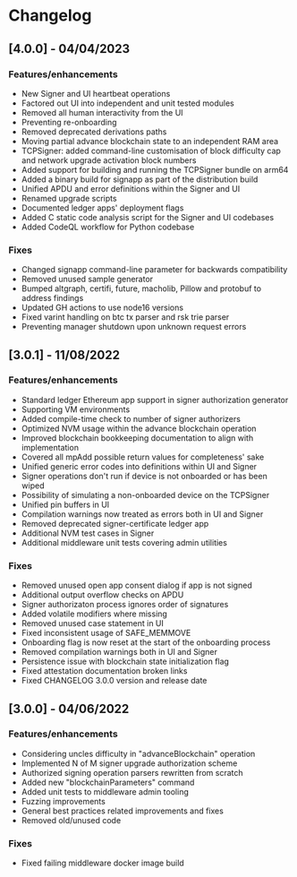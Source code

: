 # Changelog

## [4.0.0] - 04/04/2023

### Features/enhancements

- New Signer and UI heartbeat operations
- Factored out UI into independent and unit tested modules
- Removed all human interactivity from the UI
- Preventing re-onboarding
- Removed deprecated derivations paths
- Moving partial advance blockchain state to an independent RAM area
- TCPSigner: added command-line customisation of block difficulty cap and network upgrade
  activation block numbers
- Added support for building and running the TCPSigner bundle on arm64
- Added a binary build for signapp as part of the distribution build
- Unified APDU and error definitions within the Signer and UI
- Renamed upgrade scripts
- Documented ledger apps' deployment flags
- Added C static code analysis script for the Signer and UI codebases
- Added CodeQL workflow for Python codebase

### Fixes

- Changed signapp command-line parameter for backwards compatibility
- Removed unused sample generator
- Bumped altgraph, certifi, future, macholib, Pillow and protobuf to address findings
- Updated GH actions to use node16 versions
- Fixed varint handling on btc tx parser and rsk trie parser
- Preventing manager shutdown upon unknown request errors

## [3.0.1] - 11/08/2022

### Features/enhancements

- Standard ledger Ethereum app support in signer authorization generator
- Supporting VM environments
- Added compile-time check to number of signer authorizers
- Optimized NVM usage within the advance blockchain operation
- Improved blockchain bookkeeping documentation to align with implementation
- Covered all mpAdd possible return values for completeness' sake
- Unified generic error codes into definitions within UI and Signer
- Signer operations don't run if device is not onboarded or has been wiped
- Possibility of simulating a non-onboarded device on the TCPSigner
- Unified pin buffers in UI
- Compilation warnings now treated as errors both in UI and Signer
- Removed deprecated signer-certificate ledger app
- Additional NVM test cases in Signer
- Additional middleware unit tests covering admin utilities

### Fixes

- Removed unused open app consent dialog if app is not signed
- Additional output overflow checks on APDU
- Signer authorizaton process ignores order of signatures
- Added volatile modifiers where missing
- Removed unused case statement in UI
- Fixed inconsistent usage of SAFE_MEMMOVE
- Onboarding flag is now reset at the start of the onboarding process
- Removed compilation warnings both in UI and Signer
- Persistence issue with blockchain state initialization flag
- Fixed attestation documentation broken links
- Fixed CHANGELOG 3.0.0 version and release date

## [3.0.0] - 04/06/2022

### Features/enhancements

- Considering uncles difficulty in "advanceBlockchain" operation
- Implemented N of M signer upgrade authorization scheme
- Authorized signing operation parsers rewritten from scratch
- Added new "blockchainParameters" command
- Added unit tests to middleware admin tooling
- Fuzzing improvements
- General best practices related improvements and fixes
- Removed old/unused code

### Fixes

- Fixed failing middleware docker image build
